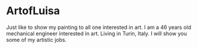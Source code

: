 # ArtofLuisa
Just like to show my painting to all one interested in art.
I am a 46 years old mechanical engineer interested in art. Living in Turin, Italy.
I will show you some of my artistic jobs.
